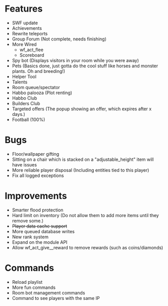 Features
==================
* SWF update
* Achievements
* Rewrite teleports
* Group Forum (Not complete, needs finishing)
* More Wired
    - wf_act_flee
    - Scoreboard
* Spy bot (Displays visitors in your room while you were away)
* Pets (Basics done, just gotta do the cool stuff like horses and monster plants. Oh and breeding!)
* Helper Tool 
* Talents
* Room queue/spectator
* Habbo palooza (Plot renting)
* Habbo Club
* Builders Club
* Targeted offers (The popup showing an offer, which expires after x days.)
* Football (100%)

Bugs
==================
* Floor/wallpaper gifting
* Sitting on a chair which is stacked on a "adjustable_height" item will have issues
* More reliable player disposal (Including entities tied to this player)
* Fix all logged exceptions 

Improvements
==================
* Smarter flood protection 
* Hard limit on inventory (Do not allow them to add more items until they remove some.)
* ~~Player data cache support~~
* More queued database writes
* New rank system
* Expand on the module API
* Allow wf_act_give__reward to remove rewards (such as coins/diamonds)

Commands
==================
* Reload playlist
* More fun commands
* Room bot management commands
* Command to see players with the same IP
